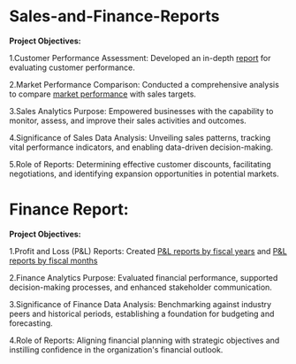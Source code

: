 # Sales-and-Finance-Reports

**Project Objectives:**

1.Customer Performance Assessment: Developed an in-depth [report](https://github.com/Samreen7569/Sales-and-Finance-Reports/blob/main/Customer%20Performance%20Report%20of%20AtliQ%20Hardwares.pdf) for evaluating customer performance.

2.Market Performance Comparison: Conducted a comprehensive analysis to compare [market performance](https://github.com/Samreen7569/Sales-and-Finance-Reports/blob/main/Market%20Performance%20vs%20Target%20Report%20of%20AtliQ%20Hardwares.pdf)  with sales targets.

3.Sales Analytics Purpose: Empowered businesses with the capability to monitor, assess, and improve their sales activities and outcomes.

4.Significance of Sales Data Analysis: Unveiling sales patterns, tracking vital performance indicators, and enabling data-driven decision-making.

5.Role of Reports: Determining effective customer discounts, facilitating negotiations, and identifying expansion opportunities in potential markets.


# Finance Report:
**Project Objectives:**

1.Profit and Loss (P&L) Reports: Created [P&L reports by fiscal years](https://github.com/Samreen7569/Sales-and-Finance-Reports/blob/main/P%26L%20Statement%20By%20Fiscal%20Years.pdf) and [P&L reports by fiscal months](https://github.com/Samreen7569/Sales-and-Finance-Reports/blob/main/P%26L%20Statement%20By%20Fiscal%20Years.pdf)

2.Finance Analytics Purpose: Evaluated financial performance, supported decision-making processes, and enhanced stakeholder communication.

3.Significance of Finance Data Analysis: Benchmarking against industry peers and historical periods, establishing a foundation for budgeting and forecasting.

4.Role of Reports: Aligning financial planning with strategic objectives and instilling confidence in the organization's financial outlook.


